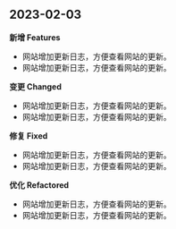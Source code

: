 ## 2023-02-03
**新增 Features**  
- 网站增加更新日志，方便查看网站的更新。
- 网站增加更新日志，方便查看网站的更新。

**变更 Changed**  
- 网站增加更新日志，方便查看网站的更新。
- 网站增加更新日志，方便查看网站的更新。

**修复 Fixed**  
- 网站增加更新日志，方便查看网站的更新。
- 网站增加更新日志，方便查看网站的更新。

**优化 Refactored**  
- 网站增加更新日志，方便查看网站的更新。
- 网站增加更新日志，方便查看网站的更新。
